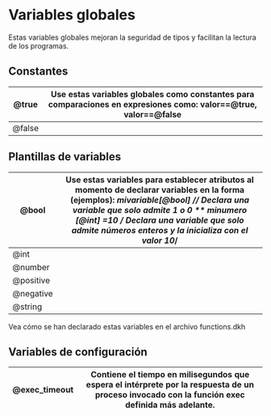 # Variables globales

Estas variables globales mejoran la seguridad de tipos y facilitan la lectura de los programas.

## Constantes

| @true | Use estas variables globales como constantes para comparaciones en expresiones como: valor==@true, valor==@false|
|-------------|-----------|
|@false|

## Plantillas de variables

| @bool | Use estas variables para establecer atributos al momento de declarar variables en la forma (ejemplos): **mivariable[@bool] // Declara una variable que solo admite 1 o 0 **  minumero  [@int] =10 /* Declara una variable que solo admite números enteros y la inicializa con el valor 10*/|
|-----------------|------------|
| @int |
| @number |
| @positive |
| @negative |
| @string |

Vea cómo se han declarado estas variables en el archivo functions.dkh

## Variables de configuración

| @exec_timeout | Contiene el tiempo en milisegundos que espera el intérprete por la respuesta de un proceso invocado con la función exec definida más adelante. |
|-----------------|----------------|
